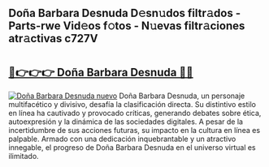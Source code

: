 ## Doña Barbara Desnuda D𝚎sn𝚞dos filtr𝚊dos - Parts-rwe Vid𝚎os f𝚘tos - N𝚞evas filtr𝚊ciones atr𝚊ctivas c727V

# <h2><a href="http://mb0keqr.tromn.icu/?c=Do%c3%b1a+Barbara+Desnuda">🔗👉👉👉 Doña Barbara Desnuda 🔗🔗</a></h2>

[![Doña Barbara Desnuda nuevo](https://i.imgur.com/pEAQMta.gif)](http://mb0keqr.tromn.icu/?c=Do%c3%b1a+Barbara+Desnuda)
Doña Barbara Desnuda, un personaje multifacético y divisivo, desafía la clasificación directa. Su distintivo estilo en línea ha cautivado y provocado críticas, generando debates sobre ética, autoexpresión y la dinámica de las sociedades digitales. A pesar de la incertidumbre de sus acciones futuras, su impacto en la cultura en línea es palpable. Armado con una dedicación inquebrantable y un atractivo innegable, el progreso de Doña Barbara Desnuda en el universo virtual es ilimitado.
